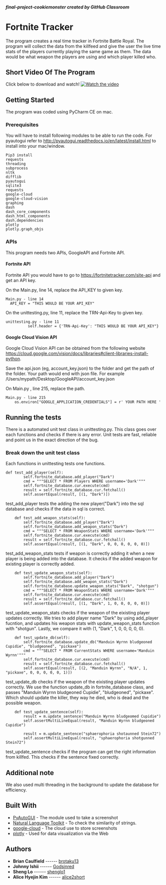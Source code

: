 ##### final-project-cookiemonster created by GitHub Classroom

# Fortnite Tracker

  The program creates a real time tracker in Fortnite Battle Royal. The program will collect the data from the killfeed and give the user the live time stats of the players currently playing the same game as them. The data would be what weapon the players are using and which player killed who.
  
## Short Video Of The Program

Click below to download and watch!
[![Watch the video](https://amp.businessinsider.com/images/5c366de02a5b7442d75cda92-750-563.jpg)](assets/Fortnite_killfeed_beta_demo.mp4)

## Getting Started

  The program was coded using PyCharm CE on mac.

### Prerequisites

You will have to install following modules to be able to run the code.
For pyautogui refer to http://pyautogui.readthedocs.io/en/latest/install.html to install into your mac/window.

```
Pip3 install
requests
threading
subprocess
nltk
difflib
pyautogui
sqlite3
requests
google-cloud
google-cloud-vision
graphing
dash
dash_core_components
dash_html_components
dash.dependencies
plotly
plotly.graph_objs
```

### APIs

  This program needs two APIs, GoogleAPI and Fortnite API.

#### Fortnite API

  Fortnite API you would have to go to https://fortnitetracker.com/site-api and get an API key.

  On the Main.py, line 14, replace the API_KEY to given key.

```
Main.py - line 14
  API_KEY = "THIS WOULD BE YOUR API_KEY"
```

  On the unittesting.py, line 11, replace the TRN-Api-Key to given key.

```
unittesting.py - line 11
          self.header = {'TRN-Api-Key': "THIS WOULD BE YOUR API_KEY"}
```

#### Google Cloud Vision API

  Google Cloud Vision API can be obtained from the following website https://cloud.google.com/vision/docs/libraries#client-libraries-install-python.
 
  Save the api.json (eg, account_key.json) to the folder and get the path of the folder.
  Your path would end with json file. For example /Users/mypath/Desktop/GoogleAPI/account_key.json
  
  On Main.py , line 215, replace the path.
```
Main.py - line 215
    os.environ["GOOGLE_APPLICATION_CREDENTIALS"] = r' YOUR PATH HERE '
```

## Running the tests

There is a automated unit test class in unittesting.py. 
This class goes over each functions and checks if there is any error.
Unit tests are fast, reliable and point us in the exact direction of the bug.

### Break down the unit test class

Each functions in unittesting tests one functions.
```
def test_add_player(self):
        self.fortnite_database.add_player("Dark")
        cmd = """SELECT * FROM Players WHERE username='Dark'"""
        self.fortnite_database.cur.execute(cmd)
        result = self.fortnite_database.cur.fetchall()
        self.assertEqual(result, [(1, "Dark")])
```
test_add_player tests the adding the new player("Dark") into the sql database and checks if the data in sql is correct. 


```
    def test_add_weapon_stats(self):
        self.fortnite_database.add_player("Dark")
        self.fortnite_database.add_weapon_stats("Dark")
        cmd = """SELECT * FROM WeaponStats WHERE username='Dark'"""
        self.fortnite_database.cur.execute(cmd)
        result = self.fortnite_database.cur.fetchall()
        self.assertEqual(result, [(1, "Dark", 0, 0, 0, 0, 0, 0)])
```
test_add_weapon_stats tests if weapon is correctly adding it when a new player is being added into the database. It checks if the added weapon for existing player is correctly added.


```
    def test_update_weapon_stats(self):
        self.fortnite_database.add_player("Dark")
        self.fortnite_database.add_weapon_stats("Dark")
        self.fortnite_database.update_weapon_stats("Dark", "shotgun")
        cmd = """SELECT * FROM WeaponStats WHERE username='Dark'"""
        self.fortnite_database.cur.execute(cmd)
        result = self.fortnite_database.cur.fetchall()
        self.assertEqual(result, [(1, "Dark", 1, 0, 0, 0, 0, 0)])
```
test_update_weapon_stats checks if the weapon of the eixisting player updates correctly. We tries to add player name "Dark" by using add_player fucntion, and updates his weapon stats with update_weapon_stats function with "shotgun". Lastly, we compare it with (1, "Dark", 1, 0, 0, 0, 0, 0). 


```
    def test_update_db(self):
        self.fortnite_database.update_db("Manduin Wyrnn bludgeoned Cupidie", "bludgeoned", "pickaxe")
        cmd = """SELECT * FROM CurrentStats WHERE username='Manduin Wyrnn'"""
        self.fortnite_database.cur.execute(cmd)
        result = self.fortnite_database.cur.fetchall()
        self.assertEqual(result, [(2, "Manduin Wyrnn", "N/A", 1, "pickaxe", 0, 0, 0, 0, 0, 1)])
```
test_update_db checks if the weapon of the eixisting player updates correctly. We use the function update_db in fortnite_database class, and passes "Manduin Wyrnn bludgeoned Cupidie", "bludgeoned", "pickaxe". Which should update the killer, they way he died, who is dead and the possible weapon.


```
    def test_update_sentence(self):
        result = m.update_sentence("Manduin Wyrnn bludgeomed Cupidie")
        self.assertMultiLineEqual(result, "Manduin Wyrnn bludgeoned Cupidie")

        result = m.update_sentence("sphaerophoria shotaunned Stein72")
        self.assertMultiLineEqual(result, "sphaerophoria shotgunned Stein72")
```
test_update_sentence checks if the program can get the right information from killfed. This checks if the sentence fixed correctly.


## Additional note

We also used multi threading in the background to update the database for efficiency.

## Built With

* [PyAutoGUI](https://pyautogui.readthedocs.io/en/latest/) - The module used to take a screenshot
* [Natural Language Toolkit](https://www.nltk.org/) - To check the similarity of strings.
* [google-cloud](https://googlecloudplatform.github.io/google-cloud-python/) - The cloud use to store screenshots
* [plotly](https://plot.ly/) - Used for data visualization via the Web


## Authors

* **Brian Caulfield**  ------ [brotaku13](https://github.com/brotaku13)
* **Johnny Ishii**     ------ [Godsinred](https://github.com/Godsinred)
* **Sheng Lo**         ------ [shenglo1](https://github.com/shenglo1)
* **Alice Hyejin Kim** ------ [alice2short](https://github.com/alice2short)

